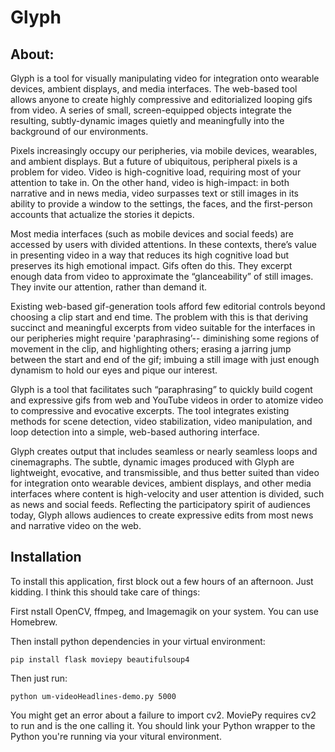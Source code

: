 <h1>Glyph</h1>

<h2>About:</h2>

Glyph is a tool for visually manipulating video for integration onto wearable devices, ambient displays, and media interfaces. The web-based tool allows anyone to create highly compressive and editorialized looping gifs from video. A series of small, screen-equipped objects integrate the resulting, subtly-dynamic images quietly and meaningfully into the background of our environments. 

Pixels increasingly occupy our peripheries, via mobile devices, wearables, and ambient displays. But a future of ubiquitous, peripheral pixels is a problem for video. Video is high-cognitive load, requiring most of your attention to take in. On the other hand, video is high-impact: in both narrative and in news media, video surpasses text or still images in its ability to provide a window to the settings, the faces, and the first-person accounts that actualize the stories it depicts.

Most media interfaces (such as mobile devices and social feeds) are accessed by users with divided attentions. In these contexts, there’s value in presenting video in a way that reduces its high cognitive load but preserves its high emotional impact. Gifs often do this. They excerpt enough data from video to approximate the “glanceability” of still images. They invite our attention, rather than demand it.

Existing web-based gif-generation tools afford few editorial controls beyond choosing a clip start and end time. The problem with this is that deriving succinct and meaningful excerpts from video suitable for the interfaces in our peripheries might require 'paraphrasing’-- diminishing some regions of movement in the clip, and highlighting others; erasing a jarring jump between the start and end of the gif; imbuing a still image with just enough dynamism to hold our eyes and pique our interest.

Glyph is a tool that facilitates such “paraphrasing” to quickly build cogent and expressive gifs from web and YouTube videos in order to atomize video to compressive and evocative excerpts. The tool integrates existing methods for scene detection, video stabilization, video manipulation, and loop detection into a simple, web-based authoring interface.

Glyph creates output that includes seamless or nearly seamless loops and cinemagraphs. The subtle, dynamic images produced with Glyph are lightweight, evocative, and transmissible, and thus better suited than video for integration onto wearable devices, ambient displays, and other media interfaces where content is high-velocity and user attention is divided, such as news and social feeds. Reflecting the participatory spirit of audiences today, Glyph allows audiences to create expressive edits from most news and narrative video on the web.

<h2>Installation</h2>

To install this application, first block out a few hours of an afternoon. Just kidding. I think this should take care of things:

First nstall OpenCV, ffmpeg, and Imagemagik on your system. You can use Homebrew.

Then install python dependencies in your virtual environment:

```
pip install flask moviepy beautifulsoup4
```

Then just run:

```
python um-videoHeadlines-demo.py 5000
```

You might get an error about a failure to import cv2. MoviePy requires cv2 to run and is the one calling it. You should link your Python wrapper to the Python you're running via your vitural environment. 


